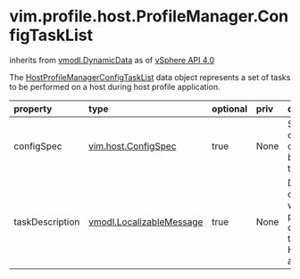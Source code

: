 vim.profile.host.ProfileManager.ConfigTaskList
==============================================
inherits from [vmodl.DynamicData](docs/vmodl.DynamicData.md)
as of [vSphere API 4.0](vim.version.md#vim.version.version5)


The <a href="vim.profile.host.ProfileManager.ConfigTaskList.md">HostProfileManagerConfigTaskList</a> data object  represents a set of tasks to be performed on a host during host profile application.

| property | type | optional | priv | desc |
|:---------|:-----|:---------|:-----|:-----|
| configSpec | [vim.host.ConfigSpec](vim.host.ConfigSpec.md "vim.host.ConfigSpec") | true | None | Set of configuration changes to be applied to the host. |
| taskDescription | [vmodl.LocalizableMessage](vmodl.LocalizableMessage.md "vmodl.LocalizableMessage") | true | None | Description of tasks that will be performed on the host  to carry out HostProfile application. |


